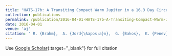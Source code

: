 ```yaml
---
title: "HATS-17b: A Transiting Compact Warm Jupiter in a 16.3 Day Circular Orbit"
collection: publications
permalink: /publication/2016-04-01-HATS-17b-A-Transiting-Compact-Warm-Jupiter-in-a-163-Day-Circular-Orbit
date: 2016-04-01
venue: 'aj'
citation: ' R. {Brahm},  A. {Jord{\&apos;a}n},  G. {Bakos},  K. {Penev},  N. {Espinoza},  M. {Rabus},  J. {Hartman},  D. {Bayliss},  S. {Ciceri},  G. {Zhou},  L. {Mancini},  T. {Tan},  M. {de Val-Borro},  W. {Bhatti},  Z. {Csubry},  J. {Bento},  T. {Henning},  B. {Schmidt},  F. {Rojas},  V. {Suc},  J. {L{\&apos;a}z{\&apos;a}r},  I. {Papp},  P. {S{\&apos;a}ri}, &quot;HATS-17b: A Transiting Compact Warm Jupiter in a 16.3 Day Circular Orbit.&quot; aj, 2016.'
---
```

Use [Google Scholar](https://scholar.google.com/scholar?q=HATS+17b:+A+Transiting+Compact+Warm+Jupiter+in+a+16.3+Day+Circular+Orbit){:target="_blank"} for full citation